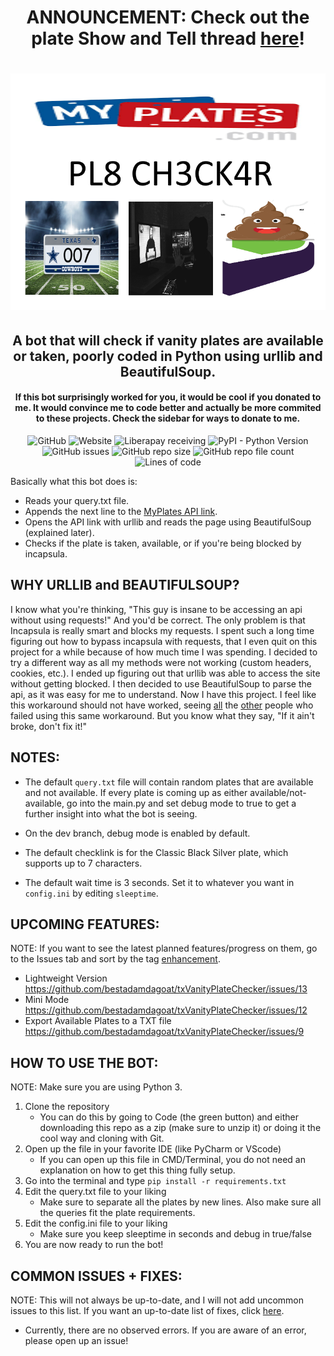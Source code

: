 <div align="center">

# ANNOUNCEMENT: Check out the plate Show and Tell thread [here](https://github.com/bestadamdagoat/txVanityPlateChecker/discussions/7)!

# ![Plate Checker Logo](https://github.com/bestadamdagoat/txVanityPlateChecker/blob/format-fix/platechecker.png?raw=true)

## A bot that will check if vanity plates are available or taken, poorly coded in Python using urllib and BeautifulSoup.
#### If this bot surprisingly worked for you, it would be cool if you donated to me. It would convince me to code better and actually be more commited to these projects. Check the sidebar for ways to donate to me.
<img alt="GitHub" src="https://img.shields.io/github/license/bestadamdagoat/txVanityPlateChecker"> ![Website](https://img.shields.io/website?label=myplates%20api&url=https%3A%2F%2Fwww.myplates.com/api/licenseplates/passenger/classic-black-silver/TEST) ![Liberapay receiving](https://img.shields.io/liberapay/receives/bestadam?label=receiving%20on%20liberapay) ![PyPI - Python Version](https://img.shields.io/pypi/pyversions/beautifulsoup4) ![GitHub issues](https://img.shields.io/github/issues/bestadamdagoat/txVanityPlateChecker) ![GitHub repo size](https://img.shields.io/github/repo-size/bestadamdagoat/txVanityPlateChecker) ![GitHub repo file count](https://img.shields.io/github/directory-file-count/bestadamdagoat/txVanityPlateChecker) ![Lines of code](https://img.shields.io/tokei/lines/github/bestadamdagoat/txVanityPlateChecker)
</div>

Basically what this bot does is:
- Reads your query.txt file.
- Appends the next line to the [MyPlates API link](https://www.myplates.com/api/licenseplates/passenger/classic-black-silver/).
- Opens the API link with urllib and reads the page using BeautifulSoup (explained later).
- Checks if the plate is taken, available, or if you're being blocked by incapsula.

## WHY URLLIB and BEAUTIFULSOUP?
I know what you're thinking, "This guy is insane to be accessing an api without using requests!" And you'd be correct. The only problem is that Incapsula is really smart and blocks my requests. I spent such a long time figuring out how to bypass incapsula with requests, that I even quit on this project for a while because of how much time I was spending. I decided to try a different way as all my methods were not working (custom headers, cookies, etc.). I ended up figuring out that urllib was able to access the site without getting blocked. I then decided to use BeautifulSoup to parse the api, as it was easy for me to understand. Now I have this project. I feel like this workaround should not have worked, seeing [all](https://www.reddit.com/r/webscraping/comments/bpc8ix/any_option_to_bypass_incapsula/) the [other](https://stackoverflow.com/questions/71537488/i-cant-get-the-content-of-the-web-site) people who failed using this same workaround. But you know what they say, "If it ain't broke, don't fix it!"

## NOTES: 
- The default `query.txt` file will contain random plates that are available and not available. If every plate is coming up as either available/not-available, go into the main.py and set debug mode to true to get a further insight into what the bot is seeing.

- On the dev branch, debug mode is enabled by default.

- The default checklink is for the Classic Black Silver plate, which supports up to 7 characters.

- The default wait time is 3 seconds. Set it to whatever you want in `config.ini` by editing `sleeptime`.

## UPCOMING FEATURES:
NOTE: If you want to see the latest planned features/progress on them, go to the Issues tab and sort by the tag [enhancement](https://github.com/bestadamdagoat/txVanityPlateChecker/labels/enhancement). 

- Lightweight Version https://github.com/bestadamdagoat/txVanityPlateChecker/issues/13
- Mini Mode https://github.com/bestadamdagoat/txVanityPlateChecker/issues/12
- Export Available Plates to a TXT file https://github.com/bestadamdagoat/txVanityPlateChecker/issues/9

## HOW TO USE THE BOT:
NOTE: Make sure you are using Python 3.
1. Clone the repository
     - You can do this by going to Code (the green button) and either downloading this repo as a zip (make sure to unzip it) or doing it the cool way and cloning with Git.
2. Open up the file in your favorite IDE (like PyCharm or VScode)
     - If you can open up this file in CMD/Terminal, you do not need an explanation on how to get this thing fully setup.
3. Go into the terminal and type `pip install -r requirements.txt`
4. Edit the query.txt file to your liking
     - Make sure to separate all the plates by new lines. Also make sure all the queries fit the plate requirements.
5. Edit the config.ini file to your liking
   - Make sure you keep sleeptime in seconds and debug in true/false
6. You are now ready to run the bot!

## COMMON ISSUES + FIXES:
NOTE: This will not always be up-to-date, and I will not add uncommon issues to this list. If you want an up-to-date list of fixes, click [here](https://github.com/bestadamdagoat/txVanityPlateBot/issues?q=is%3Aissue+is%3Aclosed).

- Currently, there are no observed errors. If you are aware of an error, please open up an issue!


